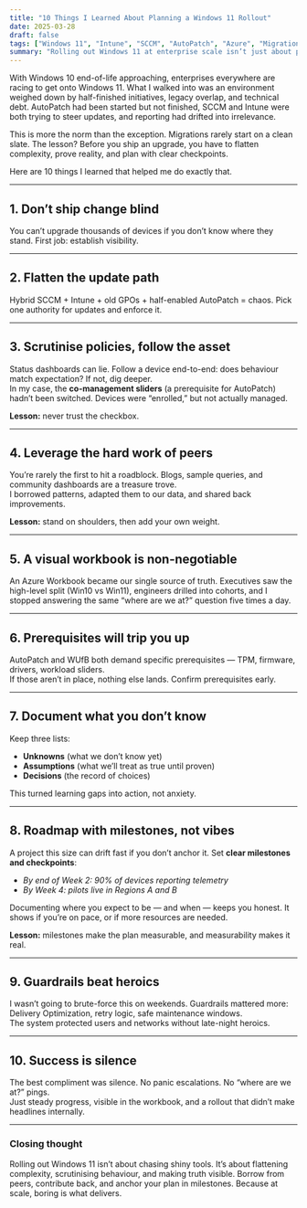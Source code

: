 ```yaml
---
title: "10 Things I Learned About Planning a Windows 11 Rollout"
date: 2025-03-28
draft: false
tags: ["Windows 11", "Intune", "SCCM", "AutoPatch", "Azure", "Migration", "Digital Transformation"]
summary: "Rolling out Windows 11 at enterprise scale isn’t just about pushing an upgrade. It’s about flattening complexity, scrutinising policies, and setting clear milestones. Here are 10 lessons I learned along the way."
---
```


With Windows 10 end-of-life approaching, enterprises everywhere are racing to get onto Windows 11. What I walked into was an environment weighed down by half-finished initiatives, legacy overlap, and technical debt. AutoPatch had been started but not finished, SCCM and Intune were both trying to steer updates, and reporting had drifted into irrelevance.  

This is more the norm than the exception. Migrations rarely start on a clean slate. The lesson? Before you ship an upgrade, you have to flatten complexity, prove reality, and plan with clear checkpoints.  

Here are 10 things I learned that helped me do exactly that.  

---

## 1. Don’t ship change blind  
You can’t upgrade thousands of devices if you don’t know where they stand. First job: establish visibility.  

---

## 2. Flatten the update path  
Hybrid SCCM + Intune + old GPOs + half-enabled AutoPatch = chaos. Pick one authority for updates and enforce it.  

---

## 3. Scrutinise policies, follow the asset  
Status dashboards can lie. Follow a device end-to-end: does behaviour match expectation? If not, dig deeper.  
In my case, the **co-management sliders** (a prerequisite for AutoPatch) hadn’t been switched. Devices were “enrolled,” but not actually managed.  

**Lesson:** never trust the checkbox.  

---

## 4. Leverage the hard work of peers  
You’re rarely the first to hit a roadblock. Blogs, sample queries, and community dashboards are a treasure trove.  
I borrowed patterns, adapted them to our data, and shared back improvements.  

**Lesson:** stand on shoulders, then add your own weight.  

---

## 5. A visual workbook is non-negotiable  
An Azure Workbook became our single source of truth. Executives saw the high-level split (Win10 vs Win11), engineers drilled into cohorts, and I stopped answering the same “where are we at?” question five times a day.  

---

## 6. Prerequisites will trip you up  
AutoPatch and WUfB both demand specific prerequisites — TPM, firmware, drivers, workload sliders.  
If those aren’t in place, nothing else lands. Confirm prerequisites early.  

---

## 7. Document what you don’t know  
Keep three lists:  
- **Unknowns** (what we don’t know yet)  
- **Assumptions** (what we’ll treat as true until proven)  
- **Decisions** (the record of choices)  

This turned learning gaps into action, not anxiety.  

---

## 8. Roadmap with milestones, not vibes  
A project this size can drift fast if you don’t anchor it. Set **clear milestones and checkpoints**:  
- *By end of Week 2: 90% of devices reporting telemetry*  
- *By Week 4: pilots live in Regions A and B*  

Documenting where you expect to be — and when — keeps you honest. It shows if you’re on pace, or if more resources are needed.  

**Lesson:** milestones make the plan measurable, and measurability makes it real.  

---

## 9. Guardrails beat heroics  
I wasn’t going to brute-force this on weekends. Guardrails mattered more: Delivery Optimization, retry logic, safe maintenance windows.  
The system protected users and networks without late-night heroics.  

---

## 10. Success is silence  
The best compliment was silence. No panic escalations. No “where are we at?” pings.  
Just steady progress, visible in the workbook, and a rollout that didn’t make headlines internally.  

---

### Closing thought  
Rolling out Windows 11 isn’t about chasing shiny tools. It’s about flattening complexity, scrutinising behaviour, and making truth visible. Borrow from peers, contribute back, and anchor your plan in milestones. Because at scale, boring is what delivers.  
